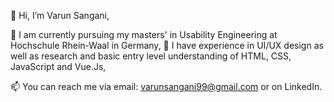 👋 Hi, I’m Varun Sangani,

👀 I am currently pursuing my masters' in Usability Engineering at Hochschule Rhein-Waal in Germany,
🌱 I have experience in UI/UX design as well as research and basic entry level understanding of HTML, CSS, JavaScript and Vue.Js,

📫 You can reach me via email: varunsangani99@gmail.com or on LinkedIn.
